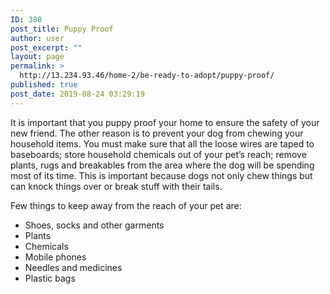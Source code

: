 ```yaml
---
ID: 380
post_title: Puppy Proof
author: user
post_excerpt: ""
layout: page
permalink: >
  http://13.234.93.46/home-2/be-ready-to-adopt/puppy-proof/
published: true
post_date: 2019-08-24 03:29:19
---
```

<p>It is important that you puppy proof your home to ensure the safety of your new friend. The other reason is to prevent your dog from chewing your household items. You must make sure that all the loose wires are taped to baseboards; store household chemicals out of your pet’s reach; remove plants, rugs and breakables from the area where the dog will be spending most of its time. This is important because dogs not only chew things but can knock things over or break stuff with their tails. </p><p>Few things to keep away from the reach of your pet are:</p><ul><li style="font-weight: 400;">Shoes, socks and other garments</li><li style="font-weight: 400;">Plants</li><li style="font-weight: 400;">Chemicals</li><li style="font-weight: 400;">Mobile phones</li><li style="font-weight: 400;">Needles and medicines</li><li style="font-weight: 400;">Plastic bags</li></ul>